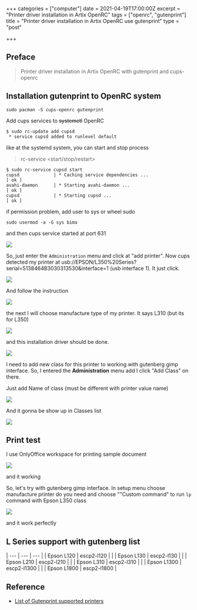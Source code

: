 +++
categories = ["computer"]
date = 2021-04-19T17:00:00Z
excerpt = "Printer driver installation in Artix OpenRC"
tags = ["openrc", "gutenprint"]
title = "Printer driver installation in Artix OpenRC use gutenprint"
type = "post"

+++
## Preface

> Printer driver installation in Artix OpenRC with gutenprint and cups-openrc

## Installation gutenprint to OpenRC system

    sudo pacman -S cups-openrc gutenprint

Add cups services to ~~systemctl~~ OpenRC

    $ sudo rc-update add cupsd
     * service cupsd added to runlevel default

like at the systemd system, you can start and stop process

> rc-service <service> <start/stop/restart>

    $ sudo rc-service cupsd start
    cupsd             | * Caching service dependencies ...                    [ ok ]
    avahi-daemon      | * Starting avahi-daemon ...                           [ ok ]
    cupsd             | * Starting cupsd ...                                  [ ok ]

if permission problem, add user to sys or wheel sudo

    sudo usermod -a -G sys bima

and then cups service started at port 631

![](https://res.cloudinary.com/bimagv/image/upload/v1618901629/2021-04/123/Screenshot_2021-04-20_13-53-04_vnziii.png)

So, just enter the `Administration` menu and click at "add printer". Now cups detected my printer at usb://EPSON/L350%20Series?serial=5138464B3030313530&interface=1 (usb interface 1). It just click.

![](https://res.cloudinary.com/bimagv/image/upload/v1618901774/2021-04/123/Screenshot_2021-04-20_13-55-42_oy5wkc.png)

And follow the instruction

![](https://res.cloudinary.com/bimagv/image/upload/v1618901878/2021-04/123/Screenshot_2021-04-20_13-57-42_xnfayg.png)

the next I will choose manufacture type of my printer. It says L310 (but its for L350)

![](https://res.cloudinary.com/bimagv/image/upload/v1618902233/2021-04/123/Screenshot_2021-04-20_14-02-55_nguioz.png)

and this installation driver should be done.

![](https://res.cloudinary.com/bimagv/image/upload/v1618902337/2021-04/123/Screenshot_2021-04-20_14-04-38_nccmkv.png)

I need to add new class for this printer to working with gutenberg gimp interface. So, I entered the **Administration** menu add I click "Add Class" on there.

Just add Name of class (must be different with printer value name)

![](https://res.cloudinary.com/bimagv/image/upload/v1618903337/2021-04/123/Screenshot_2021-04-20_14-15-46_yo4q9b.png)

And it gonna be show up in Classes list

![](https://res.cloudinary.com/bimagv/image/upload/v1618903524/2021-04/123/Screenshot_2021-04-20_14-25-13_uq8mw1.png)

## Print test

I use OnlyOffice workspace for printing sample document

![](https://res.cloudinary.com/bimagv/image/upload/v1618902747/2021-04/123/Screenshot_2021-04-20_14-11-37_hhtb3n.png)

and it working

So, let's try with gutenberg gimp interface. In setup menu choose manufacture printer do you need and choose ""Custom command" to run `lp` command with Epson L350 class

![](https://res.cloudinary.com/bimagv/image/upload/v1618903570/2021-04/123/Screenshot_2021-04-20_14-17-43_whnb4c.png)

and it work perfectly

## L Series support with gutenberg list

| --- | --- | --- |
| Epson L120 | escp2-l120 |  |
| Epson L130 | escp2-l130 |  |
| Epson L210 | escp2-l210 |  |
| Epson L310 | escp2-l310 |  |
| Epson L1300 | escp2-l1300 |  |
| Epson L1800 | escp2-l1800 |

## Reference

* [List of Gutenprint supported printers](http://gimp-print.sourceforge.net/p_Supported_Printers.php)